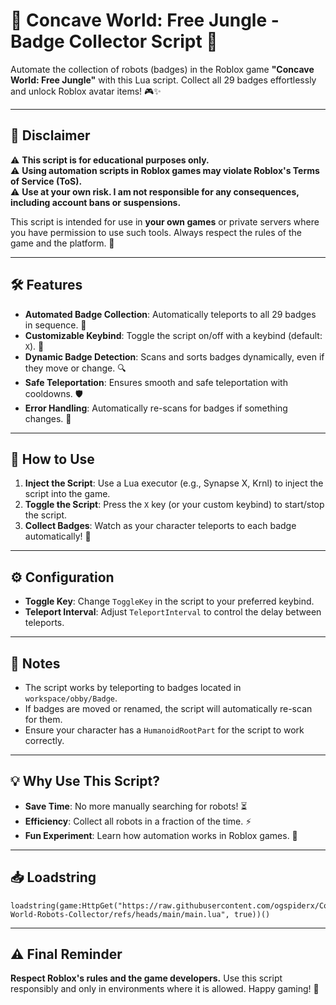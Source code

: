 # 🚀 Concave World: Free Jungle - Badge Collector Script 🤖

Automate the collection of robots (badges) in the Roblox game **"Concave World: Free Jungle"** with this Lua script. Collect all 29 badges effortlessly and unlock Roblox avatar items! 🎮✨

---

## 📜 Disclaimer
⚠️ **This script is for educational purposes only.**  
⚠️ **Using automation scripts in Roblox games may violate Roblox's Terms of Service (ToS).**  
⚠️ **Use at your own risk. I am not responsible for any consequences, including account bans or suspensions.**  

This script is intended for use in **your own games** or private servers where you have permission to use such tools. Always respect the rules of the game and the platform. 🙏

---

## 🛠️ Features
- **Automated Badge Collection**: Automatically teleports to all 29 badges in sequence. 🔄
- **Customizable Keybind**: Toggle the script on/off with a keybind (default: `X`). 🎹
- **Dynamic Badge Detection**: Scans and sorts badges dynamically, even if they move or change. 🔍
- **Safe Teleportation**: Ensures smooth and safe teleportation with cooldowns. 🛡️
- **Error Handling**: Automatically re-scans for badges if something changes. 🚨

---

## 🚀 How to Use
1. **Inject the Script**: Use a Lua executor (e.g., Synapse X, Krnl) to inject the script into the game.
2. **Toggle the Script**: Press the `X` key (or your custom keybind) to start/stop the script.
3. **Collect Badges**: Watch as your character teleports to each badge automatically! 🤖

---

## ⚙️ Configuration
- **Toggle Key**: Change `ToggleKey` in the script to your preferred keybind.
- **Teleport Interval**: Adjust `TeleportInterval` to control the delay between teleports.

---

## 📝 Notes
- The script works by teleporting to badges located in `workspace/obby/Badge`.
- If badges are moved or renamed, the script will automatically re-scan for them.
- Ensure your character has a `HumanoidRootPart` for the script to work correctly.

---

## 💡 Why Use This Script?
- **Save Time**: No more manually searching for robots! ⏳
- **Efficiency**: Collect all robots in a fraction of the time. ⚡
- **Fun Experiment**: Learn how automation works in Roblox games. 🧠

---

## 📥 Loadstring
```
loadstring(game:HttpGet("https://raw.githubusercontent.com/ogspiderx/Concave-World-Robots-Collector/refs/heads/main/main.lua", true))()
```


---

## ⚠️ Final Reminder
**Respect Roblox's rules and the game developers.** Use this script responsibly and only in environments where it is allowed. Happy gaming! 🎉
